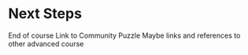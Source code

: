 # Next Steps

End of course
Link to Community Puzzle
Maybe links and references to other advanced course